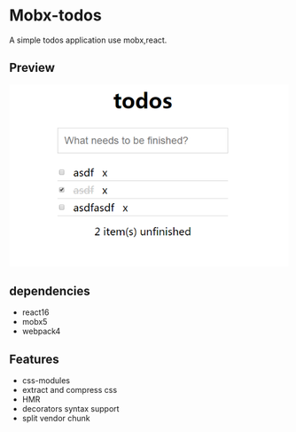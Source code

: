 # Mobx-todos
A simple todos application use mobx,react.

## Preview
![preview](https://github.com/kwzm/mobx-todos/blob/master/static/preview.png)

## dependencies
* react16
* mobx5
* webpack4

## Features
* css-modules
* extract and compress css
* HMR
* decorators syntax support
* split vendor chunk

